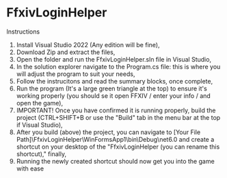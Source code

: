 # FfxivLoginHelper

Instructions

1. Install Visual Studio 2022 (Any edition will be fine),
2. Download Zip and extract the files,
3. Open the folder and run the FfxivLoginHelper.sln file in Visual Studio,
4. In the solution explorer navigate to the Program.cs file: this is where you will adjust the program to suit your needs,
5. Follow the instrucitons and read the summary blocks, once complete,
6. Run the program (It's a large green triangle at the top) to ensure it's working properly (you should se it open FFXIV / enter your info / and open the game),
7. IMPORTANT! Once you have confirmed it is running properly, build the project (CTRL+SHIFT+B or use the "Build" tab in the menu bar at the top if Visual Studio),
8. After you build (above) the project, you can navigate to [Your File Path]\FfxivLoginHelper\WinFormsApp1\bin\Debug\net6.0 and create a shortcut on your desktop
of the "FfxivLoginHelper (you can rename this shortcut)," finally,
9. Running the newly created shortcut should now get you into the game with ease
